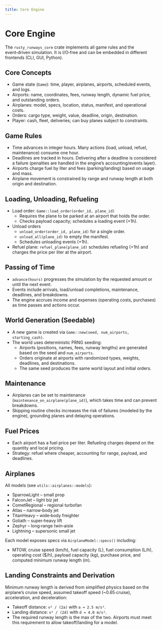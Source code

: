 ```yaml
---
title: Core Engine
---
```


# Core Engine

The `rusty_runways_core` crate implements all game rules and the event‑driven simulation. It is I/O‑free and can be embedded in different frontends (CLI, GUI, Python).

## Core Concepts

- Game state (`Game`): time, player, airplanes, airports, scheduled events, and logs.
- Airports: name, coordinates, fees, runway length, dynamic fuel price, and outstanding orders.
- Airplanes: model, specs, location, status, manifest, and operational costs.
- Orders: cargo type, weight, value, deadline, origin, destination.
- Player: cash, fleet, deliveries; can buy planes subject to constraints.

## Game Rules

- Time advances in integer hours. Many actions (load, unload, refuel, maintenance) consume one hour.
- Deadlines are tracked in hours. Delivering after a deadline is considered a failure (penalties are handled in the engine’s accounting/events layer).
- Airports charge fuel by liter and fees (parking/landing) based on usage and mass.
- Airplane movement is constrained by range and runway length at both origin and destination.

## Loading, Unloading, Refueling

- Load order: `Game::load_order(order_id, plane_id)`
  - Requires the plane to be parked at an airport that holds the order.
  - Checks payload capacity; schedules a loading event (+1h).
- Unload orders
  - `unload_order(order_id, plane_id)` for a single order.
  - `unload_all(plane_id)` to empty the manifest.
  - Schedules unloading events (+1h).
- Refuel plane: `refuel_plane(plane_id)` schedules refueling (+1h) and charges the price per liter at the airport.

## Passing of Time

- `advance(hours)` progresses the simulation by the requested amount or until the next event.
- Events include arrivals, load/unload completions, maintenance, deadlines, and breakdowns.
- The engine accrues income and expenses (operating costs, purchases) as time passes and actions occur.

## World Generation (Seedable)

- A new game is created via `Game::new(seed, num_airports, starting_cash)`.
- The world uses deterministic PRNG seeding:
  - Airports (positions, names, fees, runway lengths) are generated based on the seed and `num_airports`.
  - Orders originate at airports with randomized types, weights, deadlines, and destinations.
  - The same seed produces the same world layout and initial orders.

## Maintenance

- Airplanes can be set to maintenance (`maintenance_on_airplane(plane_id)`), which takes time and can prevent breakdowns.
- Skipping routine checks increases the risk of failures (modeled by the engine), grounding planes and delaying operations.

## Fuel Prices

- Each airport has a fuel price per liter. Refueling charges depend on the quantity and local pricing.
- Strategy: refuel where cheaper, accounting for range, payload, and deadlines.

## Airplanes

All models (see `utils::airplanes::models`):

- SparrowLight – small prop
- FalconJet – light biz jet
- CometRegional – regional turbofan
- Atlas – narrow‑body jet
- TitanHeavy – wide‑body freighter
- Goliath – super‑heavy lift
- Zephyr – long‑range twin‑aisle
- Lightning – supersonic small jet

Each model exposes specs via `AirplaneModel::specs()` including:

- MTOW, cruise speed (km/h), fuel capacity (L), fuel consumption (L/h), operating cost ($/h), payload capacity (kg), purchase price, and computed minimum runway length (m).

## Landing Constraints and Derivation

Minimum runway length is derived from simplified physics based on the airplane’s cruise speed, assumed takeoff speed (~0.65·cruise), acceleration, and deceleration:

- Takeoff distance: `v² / (2a)` with `a ≈ 2.5 m/s²`.
- Landing distance: `v² / (2d)` with `d ≈ 4.0 m/s²`.
- The required runway length is the max of the two. Airports must meet this requirement to allow takeoff/landing for a model.

